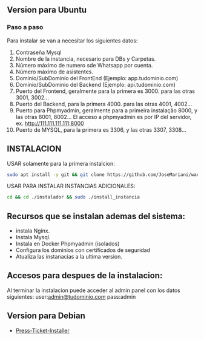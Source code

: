 ## Version para Ubuntu 
### Paso a paso
Para instalar se van a necesitar los siguientes datos:
1. Contraseña Mysql
2. Nombre de la instancia, necesario para DBs y Carpetas.
3. Número máximo de numero sde Whatsapp por cuenta.
4. Número máximo de asistentes.
5. Domínio/SubDominio del FrontEnd (Ejemplo: app.tudominio.com)
6. Domínio/SubDominio del Backend (Ejemplo: api.tudominio.com)
7. Puerto del Frontend, geralmente para la primera es 3000. para las otras 3001, 3002...
8. Puerto del Backend, para la primera 4000. para las otras 4001, 4002...
9. Puerto para Phpmyadmin, geralmente para a primeira instalação 8000, y las otras 8001, 8002...
El acceso a phpmyadmin es por IP del servidor, ex. http://111.111.111.111:8000
10. Puerto de MYSQL, para la primera es 3306, y las otras 3307, 3308...

## INSTALACION
USAR solamente para la primera instalcion:

```bash
sudo apt install -y git && git clone https://github.com/JoseMariani/wauto.git instalador && sudo chmod -R 777 ./instalador && cd ./instalador && sudo ./install_primaria
```

USAR PARA INSTALAR INSTANCIAS ADICIONALES:
```bash
cd && cd ./instalador && sudo ./install_instancia
```
## Recursos que se instalan ademas del sistema: 
- instala Nginx.
- Instala Mysql.
- Instala en Docker Phpmyadmin (isolados)
- Configura los dominios con certificados de seguridad
- Atualiza las instanacias a la ultima version.
## Accesos para despues de la instalacion:

Al terminar la instalacion puede acceder al admin panel con los datos siguientes: 
user:admin@tudominio.com
pass:admin

## Version para Debian
- [Press-Ticket-Installer](https://github.com/robsonwr/Press-Ticket-Installer)